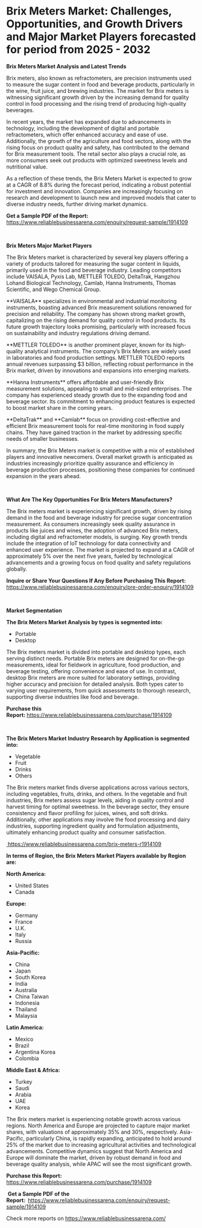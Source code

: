 <p><h1>Brix Meters Market: Challenges, Opportunities, and Growth Drivers and Major Market Players forecasted for period from 2025 - 2032</h1></p><p><strong>Brix Meters Market Analysis and Latest Trends</strong></p>
<p><p>Brix meters, also known as refractometers, are precision instruments used to measure the sugar content in food and beverage products, particularly in the wine, fruit juice, and brewing industries. The market for Brix meters is witnessing significant growth driven by the increasing demand for quality control in food processing and the rising trend of producing high-quality beverages. </p><p>In recent years, the market has expanded due to advancements in technology, including the development of digital and portable refractometers, which offer enhanced accuracy and ease of use. Additionally, the growth of the agriculture and food sectors, along with the rising focus on product quality and safety, has contributed to the demand for Brix measurement tools. The retail sector also plays a crucial role, as more consumers seek out products with optimized sweetness levels and nutritional value.</p><p>As a reflection of these trends, the Brix Meters Market is expected to grow at a CAGR of 8.8% during the forecast period, indicating a robust potential for investment and innovation. Companies are increasingly focusing on research and development to launch new and improved models that cater to diverse industry needs, further driving market dynamics.</p></p>
<p><strong>Get a Sample PDF of the Report:&nbsp;</strong> <a href="https://www.reliablebusinessarena.com/enquiry/request-sample/1914109?utm_campaign=1891&utm_medium=2&utm_source=Github&utm_content=ia&utm_term=20022025&utm_id=brix-meters">https://www.reliablebusinessarena.com/enquiry/request-sample/1914109</a></p>
<p>&nbsp;</p>
<p><strong>Brix Meters Major Market Players</strong></p>
<p><p>The Brix Meters market is characterized by several key players offering a variety of products tailored for measuring the sugar content in liquids, primarily used in the food and beverage industry. Leading competitors include VAISALA, Pyxis Lab, METTLER TOLEDO, DeltaTrak, Hangzhou Lohand Biological Technology, Camlab, Hanna Instruments, Thomas Scientific, and Wego Chemical Group.</p><p>**VAISALA** specializes in environmental and industrial monitoring instruments, boasting advanced Brix measurement solutions renowned for precision and reliability. The company has shown strong market growth, capitalizing on the rising demand for quality control in food products. Its future growth trajectory looks promising, particularly with increased focus on sustainability and industry regulations driving demand.</p><p>**METTLER TOLEDO** is another prominent player, known for its high-quality analytical instruments. The company’s Brix Meters are widely used in laboratories and food production settings. METTLER TOLEDO reports annual revenues surpassing $3 billion, reflecting robust performance in the Brix market, driven by innovations and expansions into emerging markets.</p><p>**Hanna Instruments** offers affordable and user-friendly Brix measurement solutions, appealing to small and mid-sized enterprises. The company has experienced steady growth due to the expanding food and beverage sector. Its commitment to enhancing product features is expected to boost market share in the coming years.</p><p>**DeltaTrak** and **Camlab** focus on providing cost-effective and efficient Brix measurement tools for real-time monitoring in food supply chains. They have gained traction in the market by addressing specific needs of smaller businesses.</p><p>In summary, the Brix Meters market is competitive with a mix of established players and innovative newcomers. Overall market growth is anticipated as industries increasingly prioritize quality assurance and efficiency in beverage production processes, positioning these companies for continued expansion in the years ahead.</p></p>
<p>&nbsp;</p>
<p><strong>What Are The Key Opportunities For Brix Meters Manufacturers?</strong></p>
<p><p>The Brix meters market is experiencing significant growth, driven by rising demand in the food and beverage industry for precise sugar concentration measurement. As consumers increasingly seek quality assurance in products like juices and wines, the adoption of advanced Brix meters, including digital and refractometer models, is surging. Key growth trends include the integration of IoT technology for data connectivity and enhanced user experience. The market is projected to expand at a CAGR of approximately 5% over the next five years, fueled by technological advancements and a growing focus on food quality and safety regulations globally.</p></p>
<p><strong>Inquire or Share Your Questions If Any Before Purchasing This Report:</strong> <a href="https://www.reliablebusinessarena.com/enquiry/pre-order-enquiry/1914109?utm_campaign=1891&utm_medium=2&utm_source=Github&utm_content=ia&utm_term=20022025&utm_id=brix-meters">https://www.reliablebusinessarena.com/enquiry/pre-order-enquiry/1914109</a></p>
<p>&nbsp;</p>
<p><strong>Market Segmentation</strong></p>
<p><strong>The Brix Meters Market Analysis by types is segmented into:</strong></p>
<p><ul><li>Portable</li><li>Desktop</li></ul></p>
<p><p>The Brix meters market is divided into portable and desktop types, each serving distinct needs. Portable Brix meters are designed for on-the-go measurements, ideal for fieldwork in agriculture, food production, and beverage testing, offering convenience and ease of use. In contrast, desktop Brix meters are more suited for laboratory settings, providing higher accuracy and precision for detailed analysis. Both types cater to varying user requirements, from quick assessments to thorough research, supporting diverse industries like food and beverage.</p></p>
<p><strong>Purchase this Report:&nbsp;</strong><a href="https://www.reliablebusinessarena.com/purchase/1914109?utm_campaign=1891&utm_medium=2&utm_source=Github&utm_content=ia&utm_term=20022025&utm_id=brix-meters">https://www.reliablebusinessarena.com/purchase/1914109</a></p>
<p>&nbsp;</p>
<p><strong>The Brix Meters Market Industry Research by Application is segmented into:</strong></p>
<p><ul><li>Vegetable</li><li>Fruit</li><li>Drinks</li><li>Others</li></ul></p>
<p><p>The Brix meters market finds diverse applications across various sectors, including vegetables, fruits, drinks, and others. In the vegetable and fruit industries, Brix meters assess sugar levels, aiding in quality control and harvest timing for optimal sweetness. In the beverage sector, they ensure consistency and flavor profiling for juices, wines, and soft drinks. Additionally, other applications may involve the food processing and dairy industries, supporting ingredient quality and formulation adjustments, ultimately enhancing product quality and consumer satisfaction.</p></p>
<p><a href="https://www.reliablebusinessarena.com/brix-meters-r1914109?utm_campaign=1891&utm_medium=2&utm_source=Github&utm_content=ia&utm_term=20022025&utm_id=brix-meters">&nbsp;https://www.reliablebusinessarena.com/brix-meters-r1914109</a></p>
<p><strong>In terms of Region, the Brix Meters Market Players available by Region are:</strong></p>
<p>
    <p> <strong> North America: </strong>
        <ul>
            <li>United States</li>
            <li>Canada</li>
        </ul>
        </p> 
    <p> <strong> Europe: </strong>
        <ul>
            <li>Germany</li>
            <li>France</li>
            <li>U.K.</li>
            <li>Italy</li>
            <li>Russia</li>
        </ul>
        </p> 
    <p> <strong> Asia-Pacific: </strong>
        <ul>
            <li>China</li>
            <li>Japan</li>
            <li>South Korea</li>
            <li>India</li>
            <li>Australia</li>
            <li>China Taiwan</li>
            <li>Indonesia</li>
            <li>Thailand</li>
            <li>Malaysia</li>
        </ul>
        </p> 
    <p> <strong> Latin America: </strong>
        <ul>
            <li>Mexico</li>
            <li>Brazil</li>
            <li>Argentina Korea</li>
            <li>Colombia</li>
        </ul>
        </p> 
    <p> <strong> Middle East & Africa: </strong>
        <ul>
            <li>Turkey</li>
            <li>Saudi</li>
            <li>Arabia</li>
            <li>UAE</li>
            <li>Korea</li>
        </ul>
    </p>
    </p>
<p><p>The Brix meters market is experiencing notable growth across various regions. North America and Europe are projected to capture major market shares, with valuations of approximately 35% and 30%, respectively. Asia-Pacific, particularly China, is rapidly expanding, anticipated to hold around 25% of the market due to increasing agricultural activities and technological advancements. Competitive dynamics suggest that North America and Europe will dominate the market, driven by robust demand in food and beverage quality analysis, while APAC will see the most significant growth.</p></p>
<p><strong>Purchase this Report: </strong><a href="https://www.reliablebusinessarena.com/purchase/1914109?utm_campaign=1891&utm_medium=2&utm_source=Github&utm_content=ia&utm_term=20022025&utm_id=brix-meters">https://www.reliablebusinessarena.com/purchase/1914109</a></p>
<p>&nbsp;<strong>Get a Sample PDF of the Report:&nbsp;&nbsp;</strong><a href="https://www.reliablebusinessarena.com/enquiry/request-sample/1914109?utm_campaign=1891&utm_medium=2&utm_source=Github&utm_content=ia&utm_term=20022025&utm_id=brix-meters">https://www.reliablebusinessarena.com/enquiry/request-sample/1914109</a></p>
<p><strong></strong></p>
<p>Check more reports on <a href="https://www.reliablebusinessarena.com/?utm_campaign=1891&utm_medium=2&utm_source=Github&utm_content=ia&utm_term=20022025&utm_id=brix-meters">https://www.reliablebusinessarena.com/</a></p>